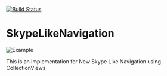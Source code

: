 [![Build Status](https://travis-ci.org/shwetsolanki/SkypeLikeNavigation.svg)](https://travis-ci.org/shwetsolanki/SkypeLikeNavigation)

SkypeLikeNavigation
===================

![Example](https://www.dropbox.com/s/xabzp1kdgldir9b/SkypeLikeAnimation.gif?dl=1)

This is an implementation for New Skype Like Navigation using CollectionViews
